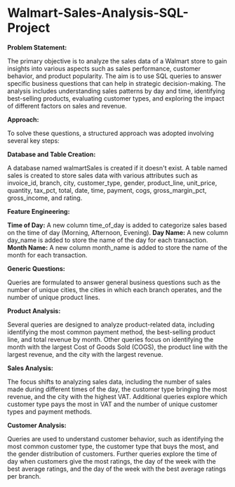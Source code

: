 # Walmart-Sales-Analysis-SQL-Project

**Problem Statement:**


The primary objective is to analyze the sales data of a Walmart store to gain insights into various aspects such as sales performance, customer behavior, and product popularity. The aim is to use SQL queries to answer specific business questions that can help in strategic decision-making. The analysis includes understanding sales patterns by day and time, identifying best-selling products, evaluating customer types, and exploring the impact of different factors on sales and revenue.

**Approach:**


To solve these questions, a structured approach was adopted involving several key steps:

**Database and Table Creation:**


A database named walmartSales is created if it doesn't exist.
A table named sales is created to store sales data with various attributes such as invoice_id, branch, city, customer_type, gender, product_line, unit_price, quantity, tax_pct, total, date, time, payment, cogs, gross_margin_pct, gross_income, and rating.

**Feature Engineering:**


**Time of Day:** A new column time_of_day is added to categorize sales based on the time of day (Morning, Afternoon, Evening).
**Day Name:** A new column day_name is added to store the name of the day for each transaction.
**Month Name:** A new column month_name is added to store the name of the month for each transaction.

**Generic Questions:**

Queries are formulated to answer general business questions such as the number of unique cities, the cities in which each branch operates, and the number of unique product lines.

**Product Analysis:**


Several queries are designed to analyze product-related data, including identifying the most common payment method, the best-selling product line, and total revenue by month.
Other queries focus on identifying the month with the largest Cost of Goods Sold (COGS), the product line with the largest revenue, and the city with the largest revenue.

**Sales Analysis:**


The focus shifts to analyzing sales data, including the number of sales made during different times of the day, the customer type bringing the most revenue, and the city with the highest VAT.
Additional queries explore which customer type pays the most in VAT and the number of unique customer types and payment methods.

**Customer Analysis:**

Queries are used to understand customer behavior, such as identifying the most common customer type, the customer type that buys the most, and the gender distribution of customers.
Further queries explore the time of day when customers give the most ratings, the day of the week with the best average ratings, and the day of the week with the best average ratings per branch.
